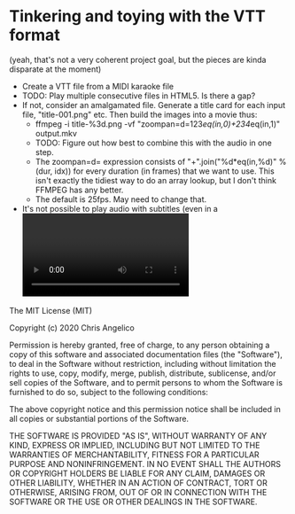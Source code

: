 Tinkering and toying with the VTT format
========================================

(yeah, that's not a very coherent project goal, but the pieces are kinda
disparate at the moment)

* Create a VTT file from a MIDI karaoke file
* TODO: Play multiple consecutive files in HTML5. Is there a gap?
* If not, consider an amalgamated file. Generate a title card for each input
  file, "title-001.png" etc. Then build the images into a movie thus:
  - ffmpeg -i title-%3d.png -vf "zoompan=d=123*eq(in,0)+234*eq(in,1)" output.mkv
  - TODO: Figure out how best to combine this with the audio in one step.
  - The zoompan=d= expression consists of "+".join("%d*eq(in,%d)" % (dur, idx))
    for every duration (in frames) that we want to use. This isn't exactly the
    tidiest way to do an array lookup, but I don't think FFMPEG has any better.
  - The default is 25fps. May need to change that.
* It's not possible to play audio with subtitles (even in a <video> tag), so
  we generate a visualization using ffmpeg.


The MIT License (MIT)

Copyright (c) 2020 Chris Angelico

Permission is hereby granted, free of charge, to any person obtaining a copy
of this software and associated documentation files (the "Software"), to deal
in the Software without restriction, including without limitation the rights
to use, copy, modify, merge, publish, distribute, sublicense, and/or sell
copies of the Software, and to permit persons to whom the Software is
furnished to do so, subject to the following conditions:

The above copyright notice and this permission notice shall be included in all
copies or substantial portions of the Software.

THE SOFTWARE IS PROVIDED "AS IS", WITHOUT WARRANTY OF ANY KIND, EXPRESS OR
IMPLIED, INCLUDING BUT NOT LIMITED TO THE WARRANTIES OF MERCHANTABILITY,
FITNESS FOR A PARTICULAR PURPOSE AND NONINFRINGEMENT. IN NO EVENT SHALL THE
AUTHORS OR COPYRIGHT HOLDERS BE LIABLE FOR ANY CLAIM, DAMAGES OR OTHER
LIABILITY, WHETHER IN AN ACTION OF CONTRACT, TORT OR OTHERWISE, ARISING FROM,
OUT OF OR IN CONNECTION WITH THE SOFTWARE OR THE USE OR OTHER DEALINGS IN THE
SOFTWARE.
